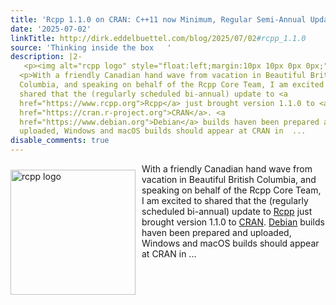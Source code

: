 ```yaml
---
title: 'Rcpp 1.1.0 on CRAN: C++11 now Minimum, Regular Semi-Annual Update'
date: '2025-07-02'
linkTitle: http://dirk.eddelbuettel.com/blog/2025/07/02#rcpp_1.1.0
source: 'Thinking inside the box   '
description: |2-
   <p><img alt="rcpp logo" style="float:left;margin:10px 10px 0px 0px;" width="200" src="https://dirk.eddelbuettel.com/images/rcpp-logo-blue-dial.png"/></p>
  <p>With a friendly Canadian hand wave from vacation in Beautiful British
  Columbia, and speaking on behalf of the Rcpp Core Team, I am excited to
  shared that the (regularly scheduled bi-annual) update to <a
  href="https://www.rcpp.org">Rcpp</a> just brought version 1.1.0 to <a
  href="https://cran.r-project.org">CRAN</a>. <a
  href="https://www.debian.org">Debian</a> builds haven been prepared and
  uploaded, Windows and macOS builds should appear at CRAN in  ...
disable_comments: true
---
```

 <p><img alt="rcpp logo" style="float:left;margin:10px 10px 0px 0px;" width="200" src="https://dirk.eddelbuettel.com/images/rcpp-logo-blue-dial.png"/></p>
<p>With a friendly Canadian hand wave from vacation in Beautiful British
Columbia, and speaking on behalf of the Rcpp Core Team, I am excited to
shared that the (regularly scheduled bi-annual) update to <a
href="https://www.rcpp.org">Rcpp</a> just brought version 1.1.0 to <a
href="https://cran.r-project.org">CRAN</a>. <a
href="https://www.debian.org">Debian</a> builds haven been prepared and
uploaded, Windows and macOS builds should appear at CRAN in  ...